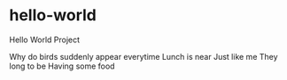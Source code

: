 # hello-world
Hello World Project

Why do birds suddenly appear
everytime
Lunch is near
Just like me
They long to be
Having some food


